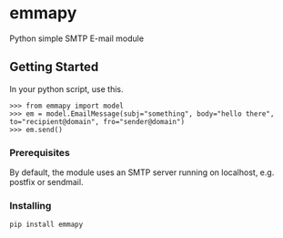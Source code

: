 # emmapy

Python simple SMTP E-mail module

## Getting Started

In your python script, use this.

```
>>> from emmapy import model
>>> em = model.EmailMessage(subj="something", body="hello there", to="recipient@domain", fro="sender@domain")
>>> em.send()
```

### Prerequisites

By default, the module uses an SMTP server running on localhost, e.g. postfix or sendmail.

### Installing

```
pip install emmapy
```

